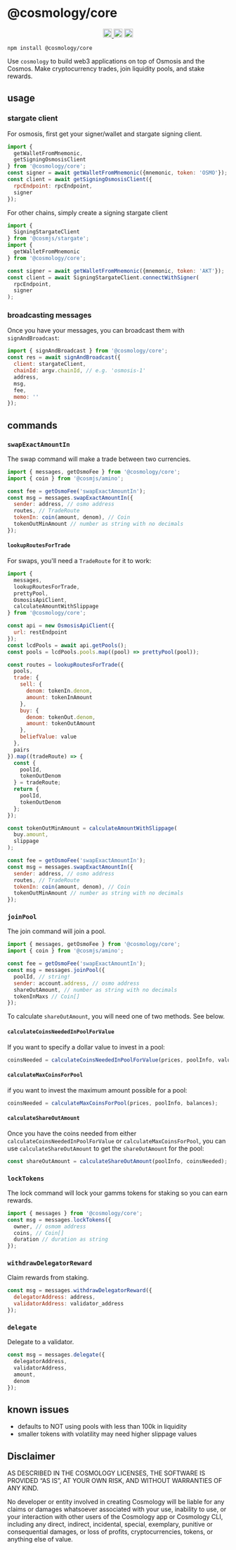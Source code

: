 # @cosmology/core

<p align="center" width="100%">
  <a href="https://github.com/cosmology-finance/cosmology/actions/workflows/run-tests.yml">
    <img height="20" src="https://github.com/cosmology-finance/cosmology/actions/workflows/run-tests.yml/badge.svg" />
  </a>
   <a href="https://github.com/cosmology-finance/cosmology/blob/main/LICENSE"><img height="20" src="https://img.shields.io/badge/license-MIT-blue.svg"></a>
   <a href="https://www.npmjs.com/package/@osmonauts/telescope"><img height="20" src="https://img.shields.io/github/package-json/v/cosmology-finance/cosmology?filename=packages%2Fcosmology%2Fpackage.json"></a>
</p>

```
npm install @cosmology/core
```

Use `cosmology` to build web3 applications on top of Osmosis and the Cosmos. Make cryptocurrency trades, join liquidity pools, and stake rewards.

## usage

### stargate client

For osmosis, first get your signer/wallet and stargate signing client.

```js
import { 
  getWalletFromMnemonic,
  getSigningOsmosisClient
} from '@cosmology/core';
const signer = await getWalletFromMnemonic({mnemonic, token: 'OSMO'});
const client = await getSigningOsmosisClient({
  rpcEndpoint: rpcEndpoint,
  signer
});
```

For other chains, simply create a signing stargate client

```js
import {
  SigningStargateClient
} from '@cosmjs/stargate';
import { 
  getWalletFromMnemonic
} from '@cosmology/core';

const signer = await getWalletFromMnemonic({mnemonic, token: 'AKT'});
const client = await SigningStargateClient.connectWithSigner(
  rpcEndpoint,
  signer
);
```

### broadcasting messages

Once you have your messages, you can broadcast them with `signAndBroadcast`:

```js
import { signAndBroadcast } from '@cosmology/core';
const res = await signAndBroadcast({
  client: stargateClient,
  chainId: argv.chainId, // e.g. 'osmosis-1'
  address,
  msg,
  fee,
  memo: ''
});
```

## commands

### `swapExactAmountIn`

The swap command will make a trade between two currencies.

```js
import { messages, getOsmoFee } from '@cosmology/core';
import { coin } from '@cosmjs/amino';

const fee = getOsmoFee('swapExactAmountIn');
const msg = messages.swapExactAmountIn({
  sender: address, // osmo address
  routes, // TradeRoute 
  tokenIn: coin(amount, denom), // Coin
  tokenOutMinAmount // number as string with no decimals
});
```

#### `lookupRoutesForTrade`

For swaps, you'll need a `TradeRoute` for it to work:

```js
import { 
  messages,
  lookupRoutesForTrade,
  prettyPool,
  OsmosisApiClient,
  calculateAmountWithSlippage
} from '@cosmology/core';

const api = new OsmosisApiClient({
  url: restEndpoint
});
const lcdPools = await api.getPools();
const pools = lcdPools.pools.map((pool) => prettyPool(pool));

const routes = lookupRoutesForTrade({
  pools,
  trade: {
    sell: {
      denom: tokenIn.denom,
      amount: tokenInAmount
    },
    buy: {
      denom: tokenOut.denom,
      amount: tokenOutAmount
    },
    beliefValue: value
  },
  pairs
}).map((tradeRoute) => {
  const {
    poolId,
    tokenOutDenom
  } = tradeRoute;
  return {
    poolId,
    tokenOutDenom
  };
});

const tokenOutMinAmount = calculateAmountWithSlippage(
  buy.amount,
  slippage
);

const fee = getOsmoFee('swapExactAmountIn');
const msg = messages.swapExactAmountIn({
  sender: address, // osmo address
  routes, // TradeRoute 
  tokenIn: coin(amount, denom), // Coin
  tokenOutMinAmount // number as string with no decimals
});
```
### `joinPool`

The join command will join a pool.

```js
import { messages, getOsmoFee } from '@cosmology/core';
import { coin } from '@cosmjs/amino';

const fee = getOsmoFee('swapExactAmountIn');
const msg = messages.joinPool({
  poolId, // string!
  sender: account.address, // osmo address
  shareOutAmount, // number as string with no decimals
  tokenInMaxs // Coin[]
});
```

To calculate `shareOutAmount`, you will need one of two methods. See below.
#### `calculateCoinsNeededInPoolForValue`

If you want to specify a dollar value to invest in a pool:

```js
coinsNeeded = calculateCoinsNeededInPoolForValue(prices, poolInfo, value);
```
#### `calculateMaxCoinsForPool`

if you want to invest the maximum amount possible for a pool:

```js
coinsNeeded = calculateMaxCoinsForPool(prices, poolInfo, balances);
```
#### `calculateShareOutAmount`

Once you have the coins needed from either `calculateCoinsNeededInPoolForValue` or `calculateMaxCoinsForPool`, you can use `calculateShareOutAmount` to get the `shareOutAmount` for the pool:

```js
const shareOutAmount = calculateShareOutAmount(poolInfo, coinsNeeded);
```

### `lockTokens`

The lock command will lock your gamms tokens for staking so you can earn rewards.

```js
import { messages } from '@cosmology/core';
const msg = messages.lockTokens({
  owner, // osmom address
  coins, // Coin[]
  duration // duration as string
});

```
### `withdrawDelegatorReward`

Claim rewards from staking.

```js
const msg = messages.withdrawDelegatorReward({
  delegatorAddress: address,
  validatorAddress: validator_address
});
```
### `delegate`

Delegate to a validator.

```js
const msg = messages.delegate({
  delegatorAddress,
  validatorAddress,
  amount,
  denom
});
```
## known issues

* defaults to NOT using pools with less than 100k in liquidity
* smaller tokens with volatility may need higher slippage values

## Disclaimer

AS DESCRIBED IN THE COSMOLOGY LICENSES, THE SOFTWARE IS PROVIDED “AS IS”, AT YOUR OWN RISK, AND WITHOUT WARRANTIES OF ANY KIND.

No developer or entity involved in creating Cosmology will be liable for any claims or damages whatsoever associated with your use, inability to use, or your interaction with other users of the Cosmology app or Cosmology CLI, including any direct, indirect, incidental, special, exemplary, punitive or consequential damages, or loss of profits, cryptocurrencies, tokens, or anything else of value.
